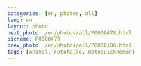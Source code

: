 ```yaml
---
categories: [en, photos, all]
lang: en
layout: photo
next_photo: /en/photos/all/P0000478.html
picname: P0000479
prev_photo: /en/photos/all/P0000186.html
tags: [Animal, Fotofalle, Rotneuichnomon]
---
```

